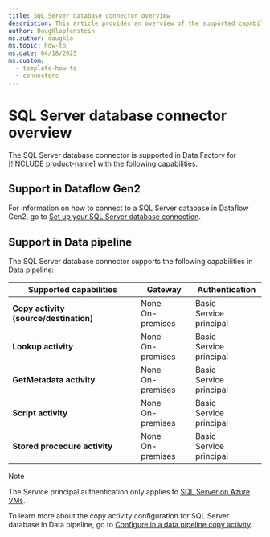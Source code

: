 ```yaml
---
title: SQL Server database connector overview
description: This article provides an overview of the supported capabilities of the SQL Server database connector.
author: DougKlopfenstein
ms.author: dougklo
ms.topic: how-to
ms.date: 04/18/2025
ms.custom:
  - template-how-to
  - connectors
---
```


# SQL Server database connector overview

The SQL Server database connector is supported in Data Factory for [!INCLUDE [product-name](../includes/product-name.md)] with the following capabilities.


## Support in Dataflow Gen2

For information on how to connect to a SQL Server database in Dataflow Gen2, go to [Set up your SQL Server database connection](connector-sql-server-database.md).

## Support in Data pipeline

The SQL Server database connector supports the following capabilities in Data pipeline:

| Supported capabilities | Gateway | Authentication |
| --- | --- | --- |
| **Copy activity (source/destination)** | None <br> On-premises | Basic <br> Service principal |
| **Lookup activity** | None <br> On-premises | Basic <br> Service principal  |
| **GetMetadata activity** | None <br> On-premises | Basic <br> Service principal |
| **Script activity** | None <br> On-premises | Basic <br> Service principal |
| **Stored procedure activity** | None <br> On-premises | Basic <br> Service principal |

> [!NOTE]
> The Service principal authentication only applies to [SQL Server on Azure VMs](/azure/azure-sql/virtual-machines).

To learn more about the copy activity configuration for SQL Server database in Data pipeline, go to [Configure in a data pipeline copy activity](connector-sql-server-copy-activity.md).
